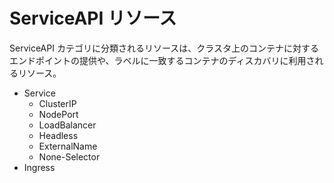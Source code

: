 # ServiceAPI リソース

ServiceAPI カテゴリに分類されるリソースは、クラスタ上のコンテナに対するエンドポイントの提供や、ラベルに一致するコンテナのディスカバリに利用されるリソース。

- Service
  - ClusterIP
  - NodePort
  - LoadBalancer
  - Headless
  - ExternalName
  - None-Selector
- Ingress
